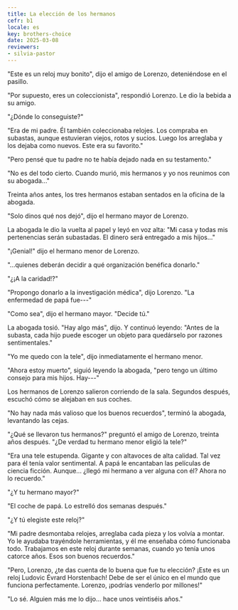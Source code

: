 ```yaml
---
title: La elección de los hermanos
cefr: b1
locale: es
key: brothers-choice
date: 2025-03-08
reviewers:
- silvia-pastor
---
```


"Este es un reloj muy bonito", dijo el amigo de Lorenzo, deteniéndose en el pasillo.

"Por supuesto, eres un coleccionista", respondió Lorenzo. Le dio la bebida a su amigo.

"¿Dónde lo conseguiste?"

"Era de mi padre. Él también coleccionaba relojes. Los compraba en subastas, aunque estuvieran viejos, rotos y sucios. Luego los arreglaba y los dejaba como nuevos. Este era su favorito."

"Pero pensé que tu padre no te había dejado nada en su testamento."

"No es del todo cierto. Cuando murió, mis hermanos y yo nos reunimos con su abogada..."

Treinta años antes, los tres hermanos estaban sentados en la oficina de la abogada.

"Solo dinos qué nos dejó", dijo el hermano mayor de Lorenzo.

La abogada le dio la vuelta al papel y leyó en voz alta: "Mi casa y todas mis pertenencias serán subastadas. El dinero será entregado a mis hijos..."

"¡Genial!" dijo el hermano menor de Lorenzo.

"...quienes deberán decidir a qué organización benéfica donarlo."

"¿¡A la caridad!?"

"Propongo donarlo a la investigación médica", dijo Lorenzo. "La enfermedad de papá fue---"

"Como sea", dijo el hermano mayor. "Decide tú."

La abogada tosió. "Hay algo más", dijo. Y continuó leyendo: "Antes de la subasta, cada hijo puede escoger un objeto para quedárselo por razones sentimentales."

"Yo me quedo con la tele", dijo inmediatamente el hermano menor.

"Ahora estoy muerto", siguió leyendo la abogada, "pero tengo un último consejo para mis hijos. Hay---"

Los hermanos de Lorenzo salieron corriendo de la sala. Segundos después, escuchó cómo se alejaban en sus coches.

"No hay nada más valioso que los buenos recuerdos", terminó la abogada, levantando las cejas.

"¿Qué se llevaron tus hermanos?" preguntó el amigo de Lorenzo, treinta años después. "¿De verdad tu hermano menor eligió la tele?"

"Era una tele estupenda. Gigante y con altavoces de alta calidad. Tal vez para él tenía valor sentimental. A papá le encantaban las películas de ciencia ficción. Aunque... ¿llegó mi hermano a ver alguna con él? Ahora no lo recuerdo."

"¿Y tu hermano mayor?"

"El coche de papá. Lo estrelló dos semanas después."

"¿Y tú elegiste este reloj?"

"Mi padre desmontaba relojes, arreglaba cada pieza y los volvía a montar. Yo le ayudaba trayéndole herramientas, y él me enseñaba cómo funcionaba todo. Trabajamos en este reloj durante semanas, cuando yo tenía unos catorce años. Esos son buenos recuerdos."

"Pero, Lorenzo, ¿te das cuenta de lo buena que fue tu elección? ¡Este es un reloj Ludovic Évrard Horstenbach! Debe de ser el único en el mundo que funciona perfectamente. Lorenzo, ¡podrías venderlo por millones!"

"Lo sé. Alguien más me lo dijo... hace unos veintiséis años."